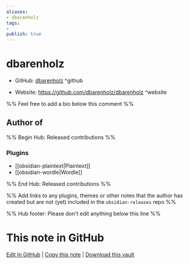 ```yaml
---
aliases:
- dbarenholz
tags:
- 
publish: true
---
```


# dbarenholz

- GitHub: [dbarenholz](https://github.com/dbarenholz/) ^github
<!-- - Discord: `@` ^discord-->
- Website: <https://github.com/dbarenholz/dbarenholz> ^website
<!-- - [[Publish sites|Publish site]]: ^publish-->

%% Feel free to add a bio below this comment %%


## Author of

%% Begin Hub: Released contributions %%
### Plugins
- [[obsidian-plaintext|Plaintext]]
- [[obsidian-wordle|Wordle]]

%% End Hub: Released contributions %%

%% Add links to any plugins, themes or other notes that the author has created but are not (yet) included in the `obsidian-releases` repo %%

<!--
### Unlisted plugins
-->

<!--
### Others

- 
-->

<!--
## Sponsor this author

- [[GitHub sponsors]]: [Sponsor @dbarenholz on GitHub Sponsors](https://github.com/sponsors/dbarenholz) ^github-sponsor
- [[Buy me a coffee]]: ^buy-me-a-coffee
- [[PayPal]]: ^paypal
- [[Patreon]]: ^patreon

-->

<!--
## Follow this author

- [[YouTube Channels|On YouTube]]: ^youtube
- Twitter: ^twitter
- ...
-->

%% Hub footer: Please don't edit anything below this line %%

# This note in GitHub

<span class="git-footer">[Edit In GitHub](https://github.dev/obsidian-community/obsidian-hub/blob/main/01%20-%20Community/People/dbarenholz.md "git-hub-edit-note") | [Copy this note](https://raw.githubusercontent.com/obsidian-community/obsidian-hub/main/01%20-%20Community/People/dbarenholz.md "git-hub-copy-note") | [Download this vault](https://github.com/obsidian-community/obsidian-hub/archive/refs/heads/main.zip "git-hub-download-vault") </span>
